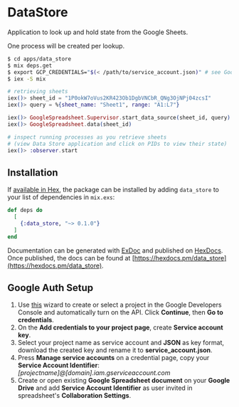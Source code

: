 # DataStore

Application to look up and hold state from the Google Sheets.

One process will be created per lookup.

```bash
$ cd apps/data_store
$ mix deps.get
$ export GCP_CREDENTIALS="$(< /path/to/service_account.json)" # see Google Auth Setup below
$ iex -S mix
```

```elixir
# retrieving sheets
iex()> sheet_id = "1P0okW7oVus2KR423Ob1DgbVNCbR_QNg3OjNPj04zcsI"
iex()> query = %{sheet_name: "Sheet1", range: "A1:L7"}

iex()> GoogleSpreadsheet.Supervisor.start_data_source(sheet_id, query)
iex()> GoogleSpreadsheet.data(sheet_id)

# inspect running processes as you retrieve sheets
# (view Data Store application and click on PIDs to view their state)
iex()> :observer.start

```

## Installation

If [available in Hex](https://hex.pm/docs/publish), the package can be installed
by adding `data_store` to your list of dependencies in `mix.exs`:

```elixir
def deps do
  [
    {:data_store, "~> 0.1.0"}
  ]
end
```

Documentation can be generated with [ExDoc](https://github.com/elixir-lang/ex_doc)
and published on [HexDocs](https://hexdocs.pm). Once published, the docs can
be found at [https://hexdocs.pm/data_store](https://hexdocs.pm/data_store).

## Google Auth Setup
1. Use [this](https://console.developers.google.com/start/api?id=sheets.googleapis.com) wizard to create or select a project in the Google Developers Console and automatically turn on the API. Click __Continue__, then __Go to credentials__.
2. On the __Add credentials to your project page__, create __Service account key__.
3. Select your project name as service account and __JSON__ as key format, download the created key and rename it to __service_account.json__.
4. Press __Manage service accounts__ on a credential page, copy your __Service Account Identifier__: _[projectname]@[domain].iam.gserviceaccount.com_
5. Create or open existing __Google Spreadsheet document__ on your __Google Drive__ and add __Service Account Identifier__ as user invited in spreadsheet's __Collaboration Settings__.

